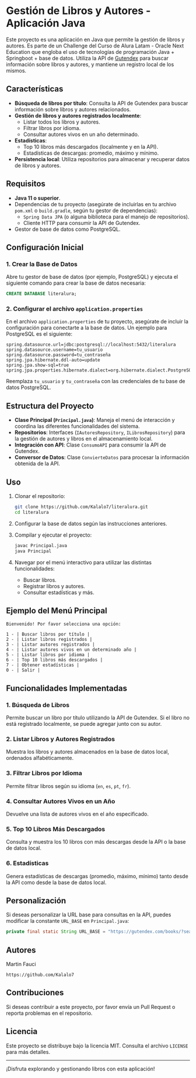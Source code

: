 
# Gestión de Libros y Autores - Aplicación Java

Este proyecto es una aplicación en Java que permite la gestión de libros y autores. Es parte de un Challenge del Curso de Alura Latam - Oracle Next Education que engloba el uso de tecnologías de programación Java + Springboot + base de datos. Utiliza la API de [Gutendex](https://gutendex.com) para buscar información sobre libros y autores, y mantiene un registro local de los mismos.

## Características

- **Búsqueda de libros por título**: Consulta la API de Gutendex para buscar información sobre libros y autores relacionados.
- **Gestión de libros y autores registrados localmente**:
  - Listar todos los libros y autores.
  - Filtrar libros por idioma.
  - Consultar autores vivos en un año determinado.
- **Estadísticas**:
  - Top 10 libros más descargados (localmente y en la API).
  - Estadísticas de descargas: promedio, máximo y mínimo.
- **Persistencia local**: Utiliza repositorios para almacenar y recuperar datos de libros y autores.

## Requisitos

- **Java 11 o superior**.
- Dependencias de tu proyecto (asegúrate de incluirlas en tu archivo `pom.xml` o `build.gradle`, según tu gestor de dependencias):
  - `Spring Data JPA` (o alguna biblioteca para el manejo de repositorios).
  - Cliente HTTP para consumir la API de Gutendex.
- Gestor de base de datos como PostgreSQL.

## Configuración Inicial

### 1. Crear la Base de Datos

Abre tu gestor de base de datos (por ejemplo, PostgreSQL) y ejecuta el siguiente comando para crear la base de datos necesaria:

```sql
CREATE DATABASE literalura;
```

### 2. Configurar el archivo `application.properties`

En el archivo `application.properties` de tu proyecto, asegúrate de incluir la configuración para conectarte a la base de datos. Un ejemplo para PostgreSQL es el siguiente:

```properties
spring.datasource.url=jdbc:postgresql://localhost:5432/literalura
spring.datasource.username=tu_usuario
spring.datasource.password=tu_contraseña
spring.jpa.hibernate.ddl-auto=update
spring.jpa.show-sql=true
spring.jpa.properties.hibernate.dialect=org.hibernate.dialect.PostgreSQLDialect
```

Reemplaza `tu_usuario` y `tu_contraseña` con las credenciales de tu base de datos PostgreSQL.

## Estructura del Proyecto

- **Clase Principal (`Principal.java`)**: Maneja el menú de interacción y coordina las diferentes funcionalidades del sistema.
- **Repositorios**: Interfaces (`IAutoresRepository`, `ILibrosRepository`) para la gestión de autores y libros en el almacenamiento local.
- **Integración con API**: Clase `ConsumoAPI` para consumir la API de Gutendex.
- **Conversor de Datos**: Clase `ConvierteDatos` para procesar la información obtenida de la API.

## Uso

1. Clonar el repositorio:

   ```bash
   git clone https://github.com/Kalalo7/literalura.git
   cd literalura
   ```

2. Configurar la base de datos según las instrucciones anteriores.

3. Compilar y ejecutar el proyecto:

   ```bash
   javac Principal.java
   java Principal
   ```

4. Navegar por el menú interactivo para utilizar las distintas funcionalidades:
   - Buscar libros.
   - Registrar libros y autores.
   - Consultar estadísticas y más.

## Ejemplo del Menú Principal

```plaintext
Bienvenido! Por favor selecciona una opción:

1 - | Buscar libros por título |
2 - | Listar libros registrados |
3 - | Listar autores registrados |
4 - | Listar autores vivos en un determinado año |
5 - | Listar libros por idioma |
6 - | Top 10 libros más descargados |
7 - | Obtener estadísticas |
0 - | Salir |
```

## Funcionalidades Implementadas

### 1. Búsqueda de Libros
Permite buscar un libro por título utilizando la API de Gutendex. Si el libro no está registrado localmente, se puede agregar junto con su autor.

### 2. Listar Libros y Autores Registrados
Muestra los libros y autores almacenados en la base de datos local, ordenados alfabéticamente.

### 3. Filtrar Libros por Idioma
Permite filtrar libros según su idioma (`en`, `es`, `pt`, `fr`).

### 4. Consultar Autores Vivos en un Año
Devuelve una lista de autores vivos en el año especificado.

### 5. Top 10 Libros Más Descargados
Consulta y muestra los 10 libros con más descargas desde la API o la base de datos local.

### 6. Estadísticas
Genera estadísticas de descargas (promedio, máximo, mínimo) tanto desde la API como desde la base de datos local.

## Personalización

Si deseas personalizar la URL base para consultas en la API, puedes modificar la constante `URL_BASE` en `Principal.java`:

```java
private final static String URL_BASE = "https://gutendex.com/books/?search=";
```
## Autores

Martin Fauci 
``` plaintext
https://github.com/Kalalo7
```

## Contribuciones

Si deseas contribuir a este proyecto, por favor envía un Pull Request o reporta problemas en el repositorio.

## Licencia

Este proyecto se distribuye bajo la licencia MIT. Consulta el archivo `LICENSE` para más detalles.

---

¡Disfruta explorando y gestionando libros con esta aplicación!
